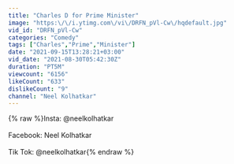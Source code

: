 ```yaml
---
title: "Charles D for Prime Minister"
image: "https:\/\/i.ytimg.com\/vi\/DRFN_pVl-Cw\/hqdefault.jpg"
vid_id: "DRFN_pVl-Cw"
categories: "Comedy"
tags: ["Charles","Prime","Minister"]
date: "2021-09-15T13:28:21+03:00"
vid_date: "2021-08-30T05:42:30Z"
duration: "PT5M"
viewcount: "6156"
likeCount: "633"
dislikeCount: "9"
channel: "Neel Kolhatkar"
---
```

{% raw %}Insta: @neelkolhatkar<br /><br />Facebook: Neel Kolhatkar<br /><br />Tik Tok: @neelkolhatkar{% endraw %}
